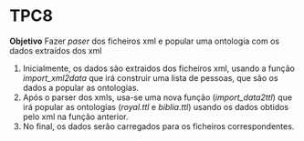 # TPC8

**Objetivo** Fazer *paser* dos ficheiros xml e popular uma ontologia com os dados extraídos dos xml

1. Inicialmente, os dados são extraidos dos ficheiros xml, usando a função *import_xml2data* que irá construir uma lista de pessoas, que são os dados a popular as ontologias.
2. Após o parser dos xmls, usa-se uma nova função (*import_data2ttl*) que irá popular as ontologias (*royal.ttl* e *biblia.ttl*) usando os dados obtidos pelo xml na função anterior.
3. No final, os dados serão carregados para os ficheiros correspondentes.